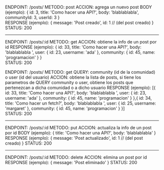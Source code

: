 ENDPOINT: /posts/
METODO: post
ACCION: agrega un nuevo post
BODY (ejemplo):
    {
        id: 3,
        title: 'Como hacer una API?',
        body: 'blablablabla',
        communityId: 3,
        userId: 3
    }    
RESPONSE (ejemplo):
    {
        message: 'Post creado',
        id: 1 // (del post creado)
    }
    STATUS: 200  

-----------------------------------------------------

ENDPOINT: /posts/:id
METODO: get
ACCION: obtiene la info de un post por id
RESPONSE (ejemplo):
    {
        id: 33,
        title: 'Como hacer una API?',
        body: 'blablablabla ',
        user: {
            id: 23,
            username: 'ada'
        },
        community: {
            id: 45,
            name: 'programacion'
        }
    }    
    STATUS: 200    

ENDPOINT: /posts/
METODO: get
QUERY: community (id de la comunidad) o user (id del usuario)
ACCION: obtiene la lista de posts, si tiene los parametros de QUERY
community o user, obtiene los posts que pertenezcan a dicha comunidad o a dicho usuario
RESPONSE (ejemplo):
    [{
        id: 33,
        title: 'Como hacer una API?',
        body: 'blablablabla ',
        user: {
            id: 23,
            username: 'ada'
        },
        community: {
            id: 45,
            name: 'programacion'
        }
    },{
        id: 34,
        title: 'Como hacer un fetch?',
        body: 'blablablabla ',
        user: {
            id: 25,
            username: 'margaret'
        },
        community: {
            id: 45,
            name: 'programacion'
        }
    }]    
    STATUS: 200    

-----------------------------------------------------

ENDPOINT: /posts/:id
METODO: put
ACCION: actualiza la info de un post por id
BODY (ejemplo):
    {
        title: 'Como hacer una API?',
        body: 'blablablabla'
    }    
RESPONSE (ejemplo):
    {
        message: 'Post actualizado',
        id: 1 // (del post creado)
    }
    STATUS: 200  

-----------------------------------------------------

ENDPOINT: /posts/:id
METODO: delete
ACCION: elimina un post por id
RESPONSE (ejemplo):
    {
        message: 'Post eliminado'
    }
    STATUS: 200      